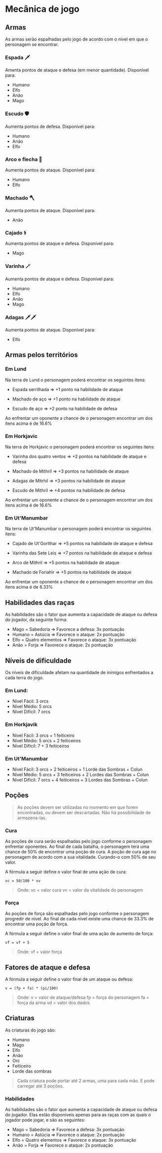 # Mecânica de jogo

## Armas

As armas serão espalhadas pelo jogo de acordo com o nível em que o personagem se encontrar.

### Espada 🗡️

Amenta pontos de ataque e defesa (em menor quantidade). Disponível para:

- Humano
- Elfo
- Anão
- Mago

### Escudo 🛡️

Aumenta pontos de defesa. Disponível para:

- Humano
- Anão
- Elfo

### Arco e flecha 🏹

Aumenta pontos de ataque. Disponível para:

- Humano
- Elfo

### Machado 🪓

Aumenta pontos de ataque. Disponível para:

- Anão

### Cajado ⚕️

Aumenta pontos de ataque e defesa. Disponível para:

- Mago

### Varinha 🪄

Aumenta pontos de ataque e defesa. Disponível para:

- Humano
- Elfo
- Anão
- Mago

### Adagas 🗡️🗡️

Aumenta pontos de ataque. Disponível para:

- Elfo

## Armas pelos territórios

### Em Lund

Na terra de Lund o personagem poderá encontrar os seguintes itens:

- Espada serrilhada => +1 ponto na habilidade de ataque

- Machado de aço => +1 ponto na habilidade de ataque

- Escudo de aço => +2 ponto na habilidade de defesa

Ao enfrentar um oponente a chance de o personagem encontrar um dos itens acima é de 16.6%

### Em Horkjavic

Na terra de Horkjavic o personagem poderá encontrar os seguintes itens:

- Varinha dos quatro ventos => +2 pontos na habilidade de ataque e defesa

- Machado de Mithril => +3 pontos na habilidade de ataque

- Adagas de Mitrhil => +3 pontos na habilidade de ataque

- Escudo de Mithril => +4 pontos na habilidade de defesa

Ao enfrentar um oponente a chance de o personagem encontrar um dos itens acima é de 16.6%

### Em Ut'Manumbar

Na terra de Ut'Manumbar o personagem poderá encontrar os seguintes itens:

- Cajado de Ut'Gorithar => +5 pontos na habilidade de ataque e defesa

- Varinha das Sete Leis => +7 pontos na habilidade de ataque e defesa

- Arco de Mithril => +5 pontos na habilidade de ataque

- Machado de Foriahir => +5 pontos na habilidade de ataque

Ao enfrentar um oponente a chance de o personagem encontrar um dos itens acima é de 8.33%

## Habilidades das raças

As habilidades são o fator que aumenta a capacidade de ataque ou defesa do jogador, da seguinte forma:

- Mago = Sabedoria => Favorece a defesa: 3x pontuação
- Humano = Astúcia => Favorece o ataque: 2x pontuação
- Elfo = Quatro elementos => Favorece o ataque: 3x pontuação
- Anão = Forja => Favorece o ataque: 2x pontuação

## Níveis de dificuldade

Os níveis de dificuldade afetam na quantidade de inimigos enfrentados a cada terra do jogo.

### Em Lund:

- Nível Fácil: 3 orcs
- Nível Médio: 5 orcs
- Nível Difícil: 7 orcs

### Em Horkjavik

- Nível Fácil: 3 orcs + 1 feiticeiro
- Nível Médio: 5 orcs + 2 feiticeiros
- Nível Difícil: 7 + 3 feiticeiros

### Em Ut'Manumbar

- Nível Fácil: 3 orcs + 2 feiticeiros + 1 Lorde das Sombras + Colun
- Nível Médio: 5 orcs + 3 feiticeiros + 2 Lordes das Sombras + Colun
- Nível Difícil: 7 orcs + 4 feiticeiros + 3 Lordes das Sombras + Colun

## Poções

> As poções devem ser utilizadas no momento em que forem encontradas, ou devem ser descartadas. Não há possibilidade de armazena-las.

### Cura

As poções de cura serão espalhadas pelo jogo conforme o personagem enfrentar oponentes. Ao final de cada batalha, o personagem terá uma chance de 50% de encontrar uma poção de cura. A poção de cura age no personagem de acordo com a sua vitalidade. Curando-o com 50% de seu valor.

A fórmula a seguir define o valor final de uma ação de cura:

`vc = 50/100 * vv`

> Onde:
> vc = valor cura
> vv = valor da vitalidade do personagem

### Força

As poções de força são espalhadas pelo jogo conforme o personagem progredir de nível. Ao final de cada nível existe uma chance de 33.3% de encontrar uma poção de força.

A fórmula a seguir define o valor final de uma ação de aumento de força:

`vf = vf + 5`

> Onde:
> vf = valor força

## Fatores de ataque e defesa

A fórmula a seguir define o valor final de um ataque ou defesa:

`v = (fp + fa) * (pi/100)`

> Onde:
> v = valor de ataque/defesa
> fp = força do personagem
> fa = força da arma
> vd = valor dos dados


## Criaturas

As criaturas do jogo são:

* Humano
* Mago
* Elfo
* Anão
* Orc
* Feiticeiro
* Lorde das sombras


> Cada criatura pode portar até 2 armas, uma para cada mão. E pode carregar até 3 poções.


### Habilidades


As habilidades são o fator que aumenta a capacidade de ataque ou defesa do jogador. Elas estão disponíveis apenas para as raças com as quais o jogador pode jogar, e são as seguintes:

* Mago = Sabedoria => Favorece a defesa: 3x pontuação
* Humano = Astúcia => Favorece o ataque: 2x pontuação
* Elfo = Quatro elementos => Favorece o ataque: 3x pontuação
* Anão = Forja => Favorece o ataque: 2x pontuação


